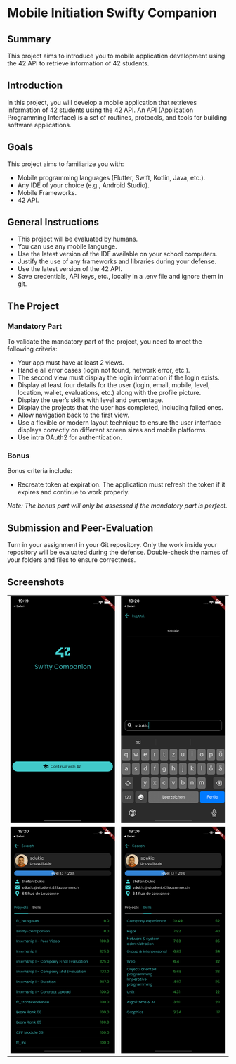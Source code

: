 # Mobile Initiation Swifty Companion

## Summary

This project aims to introduce you to mobile application development using the 42 API to retrieve information of 42 students.

## Introduction

In this project, you will develop a mobile application that retrieves information of 42 students using the 42 API. An API (Application Programming Interface) is a set of routines, protocols, and tools for building software applications.

## Goals

This project aims to familiarize you with:

- Mobile programming languages (Flutter, Swift, Kotlin, Java, etc.).
- Any IDE of your choice (e.g., Android Studio).
- Mobile Frameworks.
- 42 API.

## General Instructions

- This project will be evaluated by humans.
- You can use any mobile language.
- Use the latest version of the IDE available on your school computers.
- Justify the use of any frameworks and libraries during your defense.
- Use the latest version of the 42 API.
- Save credentials, API keys, etc., locally in a .env file and ignore them in git.

## The Project

### Mandatory Part

To validate the mandatory part of the project, you need to meet the following criteria:

- Your app must have at least 2 views.
- Handle all error cases (login not found, network error, etc.).
- The second view must display the login information if the login exists.
- Display at least four details for the user (login, email, mobile, level, location, wallet, evaluations, etc.) along with the profile picture.
- Display the user’s skills with level and percentage.
- Display the projects that the user has completed, including failed ones.
- Allow navigation back to the first view.
- Use a flexible or modern layout technique to ensure the user interface displays correctly on different screen sizes and mobile platforms.
- Use intra OAuth2 for authentication.

### Bonus

Bonus criteria include:

- Recreate token at expiration. The application must refresh the token if it expires and continue to work properly.

_Note: The bonus part will only be assessed if the mandatory part is perfect._

## Submission and Peer-Evaluation

Turn in your assignment in your Git repository. Only the work inside your repository will be evaluated during the defense. Double-check the names of your folders and files to ensure correctness.

## Screenshots

<table>
  <tr>
    <td><img src="screenshots/login_screen.png" width="300"></td>
    <td><img src="screenshots/search_screen.png" width="300"></td>
  </tr>
  <tr>
    <td><img src="screenshots/student_projects_screen.png" width="300"></td>
    <td><img src="screenshots/student_skills_screen.png" width="300"></td>
  </tr>
</table>
